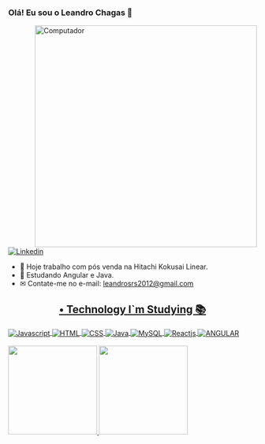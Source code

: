 ### Olá! Eu sou o Leandro Chagas 🤙
<img src="https://raw.githubusercontent.com/MicaelliMedeiros/micaellimedeiros/master/image/computer-illustration.png" min-width="400px" max-width="400px" width="450px" align="right" alt="Computador">
    </h1>
     <a href="https://www.linkedin.com/in/leandro-chagas-b2264b91//" target="_blank">
        <img alt="Linkedin" src="https://img.shields.io/badge/LinkedIn-0077B5?style=for-the-badge&logo=linkedin&logoColor=white">
    </a>
    
- 🔭 Hoje trabalho com pós venda na Hitachi Kokusai Linear.
- 🌱 Estudando Angular e Java.
- ✉ Contate-me no e-mail: leandrosrs2012@gmail.com
<div align="center">
  <a href="https://github.com/chagasleandro">
      <h2> • Technology I`m Studying 📚</h2>
</div>
    <div style="display: inline_block">
        <img align="center" alt="Javascript"
            src="https://img.shields.io/badge/JavaScript-323330?style=for-the-badge&logo=javascript&logoColor=F7DF1E">
        <img align="center" alt="HTML"
            src="https://img.shields.io/badge/HTML5-E34F26?style=for-the-badge&logo=html5&logoColor=white">
        <img align="center" alt="CSS"
            src="https://img.shields.io/badge/CSS3-1572B6?style=for-the-badge&logo=css3&logoColor=white">
     <img align="center" alt="Java"
            src="https://img.shields.io/badge/Java-ED8B00?style=for-the-badge&logo=java&logoColor=white">
    <img align="center" alt="MySQL"
            src="https://img.shields.io/badge/MySQL-00000F?style=for-the-badge&logo=mysql&logoColor=white">
        <img align="center" alt="Reactjs"
            src="https://img.shields.io/badge/REACTJS-ED8B00?style=for-the-badge&logo=reactjs&logoColor=white">
        <img align="center" alt="ANGULAR"
            src="https://img.shields.io/badge/ANGULAR-ED8B00?style=for-the-badge&logo=angular&logoColor=white">
        <br> </br>
</div>
  <img height="180em" src="https://github-readme-stats.vercel.app/api?username=chagasleandro&show_icons=true&theme=dracula&include_all_commits=true&count_private=true"/>
  <img height="180em" src="https://github-readme-stats.vercel.app/api/top-langs/?username=chagasleandro&layout=compact&langs_count=7&theme=dracula"/>
</div>
